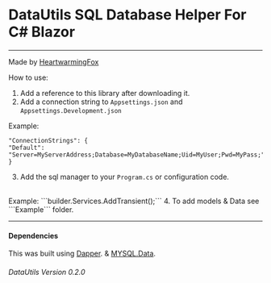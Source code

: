 ﻿# DataUtils SQL Database Helper For C# Blazor

---

Made by [HeartwarmingFox](https://github.com/fluffballdev)


How to use:

1. Add a reference to this library after downloading it.
2. Add a connection string to ```Appsettings.json``` and ```Appsettings.Development.json```

Example:
```
"ConnectionStrings": {
"Default": "Server=MyServerAddress;Database=MyDatabaseName;Uid=MyUser;Pwd=MyPass;"
}
```
3. Add the sql manager to your ```Program.cs``` or configuration code.
<br>
Example: ```builder.Services.AddTransient<ISqlDataManager, SqlDataManager>();```
4. To add models & Data see ```Example``` folder.

---

#### Dependencies
This was built using [Dapper](https://www.nuget.org/packages/Dapper/). & [MYSQL.Data](https://www.nuget.org/packages/MySql.Data).

###### DataUtils Version 0.2.0